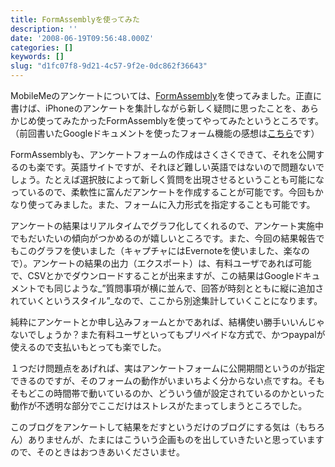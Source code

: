 ```yaml
---
title: FormAssemblyを使ってみた
description: ''
date: '2008-06-19T09:56:48.000Z'
categories: []
keywords: []
slug: "d1fc07f8-9d21-4c57-9f2e-0dc862f36643"
---
```

MobileMeのアンケートについては、[FormAssembly](http://formassembly.com/)を使ってみました。正直に書けば、iPhoneのアンケートを集計しながら新しく疑問に思ったことを、あらかじめ使ってみたかったFormAssemblyを使ってやってみたというところです。（前回書いたGoogleドキュメントを使ったフォーム機能の感想は[こちら](http://blog.qli.jp/2008/06/google-7120.html)です）

FormAssemblyも、アンケートフォームの作成はさくさくできて、それを公開するのも楽です。英語サイトですが、それほど難しい英語ではないので問題ないでしょう。たとえば選択肢によって新しく質問を出現させるということも可能になっているので、柔軟性に富んだアンケートを作成することが可能です。今回もかなり使ってみました。また、フォームに入力形式を指定することも可能です。

アンケートの結果はリアルタイムでグラフ化してくれるので、アンケート実施中でもだいたいの傾向がつかめるのが嬉しいところです。また、今回の結果報告でもこのグラフを使いました（キャプチャにはEvernoteを使いました、楽なので）。アンケートの結果の出力（エクスポート）は、有料ユーザであれば可能で、CSVとかでダウンロードすることが出来ますが、この結果はGoogleドキュメントでも同じような_”質問事項が横に並んで、回答が時刻とともに縦に追加されていくというスタイル”_なので、ここから別途集計していくことになります。

純粋にアンケートとか申し込みフォームとかであれば、結構使い勝手いいんじゃないでしょうか？また有料ユーザといってもプリペイドな方式で、かつpaypalが使えるので支払いもとっても楽でした。

１つだけ問題点をあげれば、実はアンケートフォームに公開期間というのが指定できるのですが、そのフォームの動作がいまいちよく分からない点ですね。そもそもどこの時間帯で動いているのか、どういう値が設定されているのかといった動作が不透明な部分でここだけはストレスがたまってしまうところでした。

このブログをアンケートして結果をだすというだけのブログにする気は（もちろん）ありませんが、たまにはこういう企画ものを出していきたいと思っていますので、そのときはおつきあいくださいませ。